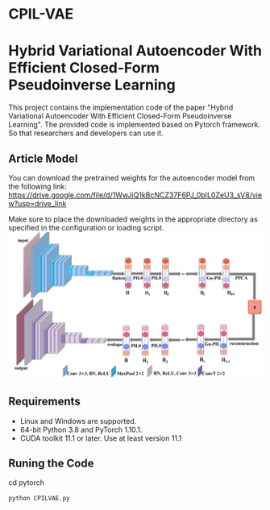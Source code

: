 # CPIL-VAE
# Hybrid Variational Autoencoder With Efficient Closed-Form Pseudoinverse Learning
This project contains the implementation code of the paper "Hybrid Variational Autoencoder With Efficient Closed-Form Pseudoinverse Learning". The provided code is implemented based on Pytorch framework. So that researchers and developers can use it.

## Article Model
You can download the pretrained weights for the autoencoder model from the following link: https://drive.google.com/file/d/1WwJiQ1kBcNCZ37F6PJ_0bIL0ZeU3_sV8/view?usp=drive_link

Make sure to place the downloaded weights in the appropriate directory as specified in the configuration or loading script.
![model](png/model.png)

## Requirements
- Linux and Windows are supported.
- 64-bit Python 3.8 and PyTorch 1.10.1.
- CUDA toolkit 11.1 or later. Use at least version 11.1

## Runing the Code
cd pytorch

```python
python CPILVAE.py
